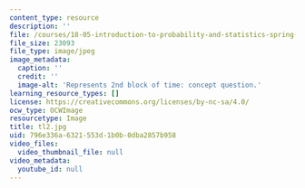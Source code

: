 ```yaml
---
content_type: resource
description: ''
file: /courses/18-05-introduction-to-probability-and-statistics-spring-2014/796e336a6321553d1b0b0dba2857b958_tl2.jpg
file_size: 23093
file_type: image/jpeg
image_metadata:
  caption: ''
  credit: ''
  image-alt: 'Represents 2nd block of time: concept question.'
learning_resource_types: []
license: https://creativecommons.org/licenses/by-nc-sa/4.0/
ocw_type: OCWImage
resourcetype: Image
title: tl2.jpg
uid: 796e336a-6321-553d-1b0b-0dba2857b958
video_files:
  video_thumbnail_file: null
video_metadata:
  youtube_id: null
---
```

